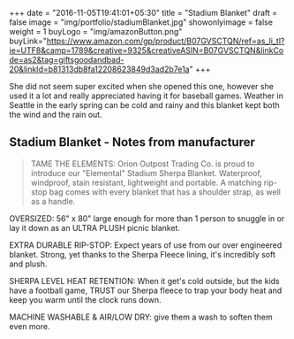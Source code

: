 +++
date = "2016-11-05T19:41:01+05:30"
title = "Stadium Blanket"
draft = false
image = "img/portfolio/stadiumBlanket.jpg"
showonlyimage = false
weight = 1
buyLogo = "img/amazonButton.png"
buyLink="https://www.amazon.com/gp/product/B07GVSCTQN/ref=as_li_tl?ie=UTF8&camp=1789&creative=9325&creativeASIN=B07GVSCTQN&linkCode=as2&tag=giftsgoodandbad-20&linkId=b81313db8fa12208623849d3ad2b7e1a"
+++

She did not seem super excited when she opened this one, however she used it a lot and really appreciated having it for baseball games. Weather in Seattle in the early spring can be cold and rainy and this blanket kept both the wind and the rain out.
<!--more-->


## Stadium Blanket - Notes from manufacturer

> TAME THE ELEMENTS: Orion Outpost Trading Co. is proud to introduce our "Elemental" Stadium Sherpa Blanket. Waterproof, windproof, stain resistant, lightweight and portable. A matching rip-stop bag comes with every blanket that has a shoulder strap, as well as a handle.

OVERSIZED: 56" x 80" large enough for more than 1 person to snuggle in or lay it down as an ULTRA PLUSH picnic blanket.

EXTRA DURABLE RIP-STOP: Expect years of use from our over engineered blanket. Strong, yet thanks to the Sherpa Fleece lining, it's incredibly soft and plush.

SHERPA LEVEL HEAT RETENTION: When it get's cold outside, but the kids have a football game, TRUST our Sherpa fleece to trap your body heat and keep you warm until the clock runs down.

MACHINE WASHABLE & AIR/LOW DRY: give them a wash to soften them even more.
